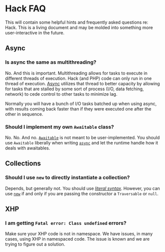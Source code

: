 # Hack FAQ

This will contain some helpful hints and frequently asked questions re: Hack. This is a living document and may be molded into something more user-interactive in the future.

## Async

### Is async the same as multithreading?

No. And this is important. Multithreading allows for tasks to execute in different threads of execution. Hack (and PHP) code can only run in one thread of execution. [Async](../async/introduction.md) utilizes that thread to better capacity by allowing for tasks that are stalled by some sort of process (I/O, data fetching, network) to cede control to other tasks to minimize lag. 

Normally you will have a bunch of I/O tasks batched up when using async, with results coming back faster than if they were executed one after the other in sequence. 

### Should I implement my own `Awaitable` class?

No. No. And no. [`Awaitable`](../async/awaitables.md) is not meant to be user-implemented. You should use `Awaitable` liberally when writing [`async`](../async/introduction.md) and let the runtime handle how it deals with awaitables.

## Collections
 
### Should I use `new` to directly instantiate a collection?

Depends, but generally not. You should use [*literal syntax*](../collections/constructing.md#literal-syntax). However, you can use [`new`](../collections/constructing.md#using-new) if and only if you are passing the constructor a `Traversable` or `null`.

## XHP

### I am getting `Fatal error: Class undefined` errors?

Make sure your XHP code is not in namespace. We have issues, in many cases, using XHP in namespaced code. The issue is known and we are trying to figure out a solution.
